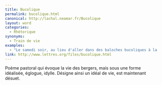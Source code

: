 ```yaml
---
title: Bucolique
permalink: bucolique.html
canonical: http://lachal.neamar.fr/Bucolique
layout: word
categories:
  - Rhétorique
synonyms:
  - Train de vie
examples:
  - "Le samedi soir, au lieu d'aller dans des baloches bucoliques à la rencontre d'échansons égrillards."
link: http://www.lettres.org/files/bucolique.html
---
```


Poème pastoral qui évoque la vie des bergers, mais sous une forme idéalisée, églogue, idylle. Désigne ainsi un idéal de vie, est maintenant désuet.

